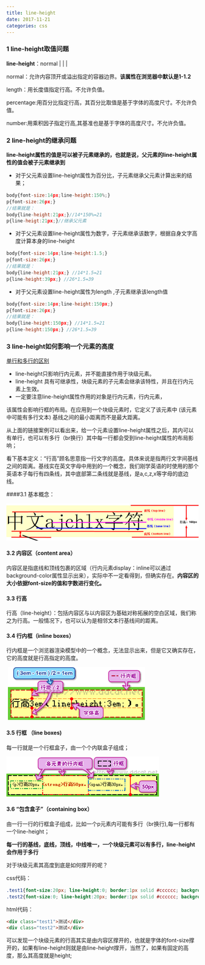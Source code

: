 ```yaml
---
title: line-height
date: 2017-11-21 
categories: css
---
```


### 1 line-height取值问题

**line-height**：normal | <length> | <percentage> | <number>

normal：允许内容顶开或溢出指定的容器边界。**该属性在浏览器中默认是1-1.2**

length：用长度值指定行高。不允许负值。

percentage:用百分比指定行高，其百分比取值是基于字体的高度尺寸。不允许负值。

number:用乘积因子指定行高,其基准也是基于字体的高度尺寸。不允许负值。

### 2 line-height的继承问题

**line-height属性的值是可以被子元素继承的，也就是说，父元素的line-height属性的值会被子元素继承到**

* 对于父元素设置line-height属性为百分比，子元素继承父元素计算出来的结果；

```javascript
body{font-size:14px;line-height:150%;}
p{font-size:26px;}
//结果就是：
body{line-height:21px;}//14*150%=21
p{line-heigt:21px;}//继承父元素 
```

* 对于父元素设置line-height属性为数字，子元素继承该数字，根据自身文字高度计算本身的line-height

```javascript
body{font-size:14px;line-height:1.5;}
p{font-size:26px;}
//结果就是：
body{line-height:21px;} //14*1.5=21 
p{line-height:39px;} //26*1.5=39

```

* 对于父元素设置line-height属性为length ,子元素继承该length值

```javascript
body{font-size:14px;line-height:150px;}
p{font-size:26px;}
//结果就是：
body{line-height:150px;} //14*1.5=21 
p{line-height:150px;} //26*1.5=39
```

### 3 line-height如何影响一个元素的高度

[单行和多行的区别](http://www.zhangxinxu.com/study/200911/line-height-text-v-center.html)

- line-height只影响行内元素，并不能直接作用于块级元素。
- line-height 具有可继承性，块级元素的子元素会继承该特性，并且在行内元素上生效。
- 一定要注意line-height属性作用的对象是行内元素，行内元素，

该属性会影响行框的布局。在应用到一个块级元素时，它定义了该元素中 (该元素中可能有多行文本) 基线之间的最小距离而不是最大距离。

从上面的链接案例可以看出来，给一个元素设置line-height属性之后，其内可以有单行，也可以有多行（br换行）其中每一行都会受到line-height属性的布局影响；

看下基本定义：“行高”顾名思意指一行文字的高度。具体来说是指两行文字间基线之间的距离。基线实在英文字母中用到的一个概念，我们刚学英语的时使用的那个英语本子每行有四条线，其中底部第二条线就是基线，是a,c,z,x等字母的底边线。

####3.1 基本概念：

![基线，底线，中线，顶线](../img/line1.jpg)

#### 3.2 内容区（content area）

内容区是指底线和顶线包裹的区域（行内元素display：inline可以通过background-color属性显示出来），实际中不一定看得到，但确实存在。**内容区的大小依据font-size的值和字数进行变化。**

#### 3.3 行高

行高（line-height）：包括内容区与以内容区为基础对称拓展的空白区域，我们称之为行高。一般情况下，也可以认为是相邻文本行基线间的距离。

#### 3.4 行内框（inline boxes）

行内框是一个浏览器渲染模型中的一个概念，无法显示出来，但是它又确实存在，它的高度就是行高指定的高度。

​	![行内框](../img/line2.gif)

#### 3.5 行框 （line boxes)

每一行就是一个行框盒子，由一个个内联盒子组成；

![行框](../img/line3.gif)

#### 3.6 “包含盒子”（containing box）

由一行一行的行框盒子组成，比如一个p元素内可能有多行（br换行),每一行都有一个line-height；

**每一行的基线，底线，顶线，中线唯一，一个块级元素可以有多行，line-height会作用于多行**

对于块级元素其高度到底是如何撑开的呢？

css代码：

```css	
.test1{font-size:20px; line-height:0; border:1px solid #cccccc; background:#eeeeee;}
.test2{font-size:0; line-height:20px; border:1px solid #cccccc; background:#eeeeee;}
```

html代码：

```html
<div class="test1">测试</div>
<div class="test2">测试</div>
```

可以发现一个块级元素的行高其实是由内容区撑开的，也就是字体的font-size撑开的，如果有line-height则就是由line-height撑开，当然了，如果有固定的高度，那么其高度就是height;